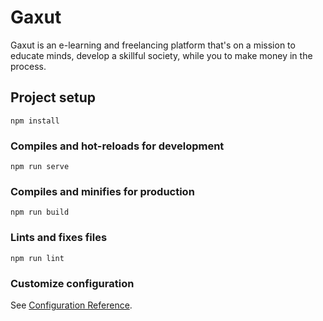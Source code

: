# Gaxut

Gaxut is an e-learning and freelancing platform that's on a mission to educate minds, develop a skillful society, while you to make money in the process.


## Project setup
```
npm install
```

### Compiles and hot-reloads for development
```
npm run serve
```

### Compiles and minifies for production
```
npm run build
```

### Lints and fixes files
```
npm run lint
```

### Customize configuration
See [Configuration Reference](https://cli.vuejs.org/config/).
